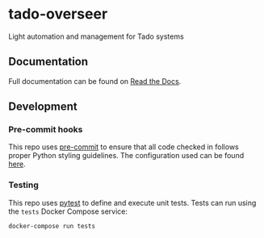 # tado-overseer
Light automation and management for Tado systems

## Documentation

Full documentation can be found on [Read the Docs](https://tado-overseer.readthedocs.io/en/latest/).


## Development

### Pre-commit hooks
This repo uses [pre-commit](https://pre-commit.com/#intro) to ensure that all code checked in follows proper Python styling guidelines.  The configuration used can be found [here](https://github.com/mmcf/tado-overseer/blob/main/.pre-commit-config.yaml).

### Testing
This repo uses [pytest](https://pytest.org/) to define and execute unit tests.  Tests can run using the `tests` Docker Compose service:

```
docker-compose run tests
```
